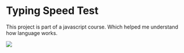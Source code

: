 # Typing Speed Test

This project is part of a javascript course. Which helped me understand how language works.

![](img/project-4.PNG)
